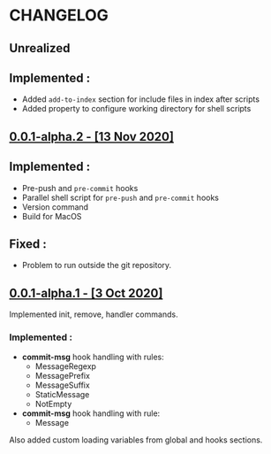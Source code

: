 # CHANGELOG

## Unrealized

## Implemented :
  - Added `add-to-index` section for include files in index after scripts
  - Added property to configure working directory for shell scripts

## [0.0.1-alpha.2 - [13 Nov 2020]](https://github.com/evg4b/fisherman/releases/tag/0.0.1-alpha.2)

## Implemented :
- Pre-push and `pre-commit` hooks
- Parallel shell script for `pre-push` and `pre-commit` hooks
- Version command
- Build for MacOS

## Fixed :
 - Problem to run outside the git repository.

## [0.0.1-alpha.1 - [3 Oct 2020]](https://github.com/evg4b/fisherman/releases/tag/0.0.1-alpha.1)

Implemented init, remove, handler commands.

### Implemented :
- **commit-msg** hook handling with rules:
  - MessageRegexp
  - MessagePrefix
  - MessageSuffix
  - StaticMessage
  - NotEmpty
- **commit-msg** hook handling with rule:
  - Message

Also added custom loading variables from global and hooks sections.
